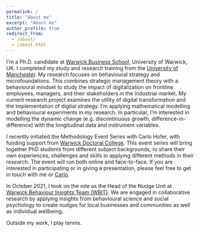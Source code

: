 ```yaml
---
permalink: /
title: "About me"
excerpt: "About me"
author_profile: true
redirect_from: 
  - /about/
  - /about.html
---
```


I'm a Ph.D. candidate at [Warwick Business School](https://www.wbs.ac.uk/), University of Warwick, UK. I completed my study and research training from the [University of Manchester](https://www.manchester.ac.uk/). My research focuses on behavioural strategy and microfoundations. This combines strategic management theory with a behavioural mindset to study the impact of digitalization on frontline employees, managers, and their stakeholders in the industrial market. My current research project examines the utility of digital transformation and the implementation of digital strategy. I’m applying mathematical modelling and behavioural experiments in my research. In particular, I’m interested in modelling the dynamic change (e.g. discontinuous growth, difference-in-difference) with the longitudinal data and instrument variables.  

I recently initiated the Methodology Event Series with Carlo Hofer, with funding support from [Warwick Doctoral College](https://warwick.ac.uk/services/dc/). This event series will bring together PhD students from different subject backgrounds, to share their own experiences, challenges and skills in applying different methods in their research. The event will run both online and face-to-face. If you are interested in participating or in giving a presentation, please feel free to get in touch with me or [Carlo](carlo.hofer@warwick.ac.uk). 

In October 2021, I took on the role as the Head of the Nudge Unit at [Warwick Behaviour Insights Team (WBIT)](https://warwick.ac.uk/research/priorities/behaviour-brain-society/research/wbit/). We are engaged in collaborative research by applying insights from behavioural science and social psychology to create nudges for local businesses and communities as well as individual wellbeing.

Outside my work, I play tennis. 






